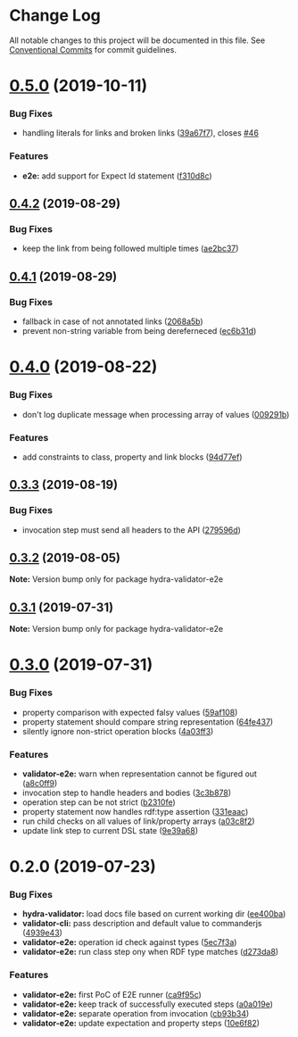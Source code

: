 # Change Log

All notable changes to this project will be documented in this file.
See [Conventional Commits](https://conventionalcommits.org) for commit guidelines.

# [0.5.0](https://github.com/hypermedia-app/hydra-validator/compare/hydra-validator-e2e@0.4.2...hydra-validator-e2e@0.5.0) (2019-10-11)


### Bug Fixes

* handling literals for links and broken links ([39a67f7](https://github.com/hypermedia-app/hydra-validator/commit/39a67f7)), closes [#46](https://github.com/hypermedia-app/hydra-validator/issues/46)


### Features

* **e2e:** add support for Expect Id statement ([f310d8c](https://github.com/hypermedia-app/hydra-validator/commit/f310d8c))





## [0.4.2](https://github.com/hypermedia-app/hydra-validator/compare/hydra-validator-e2e@0.4.1...hydra-validator-e2e@0.4.2) (2019-08-29)


### Bug Fixes

* keep the link from being followed multiple times ([ae2bc37](https://github.com/hypermedia-app/hydra-validator/commit/ae2bc37))





## [0.4.1](https://github.com/hypermedia-app/hydra-validator/compare/hydra-validator-e2e@0.4.0...hydra-validator-e2e@0.4.1) (2019-08-29)


### Bug Fixes

* fallback in case of not annotated links ([2068a5b](https://github.com/hypermedia-app/hydra-validator/commit/2068a5b))
* prevent non-string variable from being dereferneced ([ec6b31d](https://github.com/hypermedia-app/hydra-validator/commit/ec6b31d))





# [0.4.0](https://github.com/hypermedia-app/hydra-validator/compare/hydra-validator-e2e@0.3.3...hydra-validator-e2e@0.4.0) (2019-08-22)


### Bug Fixes

* don't log duplicate message when processing array of values ([009291b](https://github.com/hypermedia-app/hydra-validator/commit/009291b))


### Features

* add constraints to class, property and link blocks ([94d77ef](https://github.com/hypermedia-app/hydra-validator/commit/94d77ef))





## [0.3.3](https://github.com/hypermedia-app/hydra-validator/compare/hydra-validator-e2e@0.3.2...hydra-validator-e2e@0.3.3) (2019-08-19)


### Bug Fixes

* invocation step must send all headers to the API ([279596d](https://github.com/hypermedia-app/hydra-validator/commit/279596d))





## [0.3.2](https://github.com/hypermedia-app/hydra-validator/compare/hydra-validator-e2e@0.3.1...hydra-validator-e2e@0.3.2) (2019-08-05)

**Note:** Version bump only for package hydra-validator-e2e





## [0.3.1](https://github.com/hypermedia-app/hydra-validator/compare/hydra-validator-e2e@0.3.0...hydra-validator-e2e@0.3.1) (2019-07-31)

**Note:** Version bump only for package hydra-validator-e2e





# [0.3.0](https://github.com/hypermedia-app/hydra-validator/compare/hydra-validator-e2e@0.2.0...hydra-validator-e2e@0.3.0) (2019-07-31)


### Bug Fixes

* property comparison with expected falsy values ([59af108](https://github.com/hypermedia-app/hydra-validator/commit/59af108))
* property statement should compare string representation ([64fe437](https://github.com/hypermedia-app/hydra-validator/commit/64fe437))
* silently ignore non-strict operation blocks ([4a03ff3](https://github.com/hypermedia-app/hydra-validator/commit/4a03ff3))


### Features

* **validator-e2e:** warn when representation cannot be figured out ([a8c0ff9](https://github.com/hypermedia-app/hydra-validator/commit/a8c0ff9))
* invocation step to handle headers and bodies ([3c3b878](https://github.com/hypermedia-app/hydra-validator/commit/3c3b878))
* operation step can be not strict ([b2310fe](https://github.com/hypermedia-app/hydra-validator/commit/b2310fe))
* property statement now handles rdf:type assertion ([331eaac](https://github.com/hypermedia-app/hydra-validator/commit/331eaac))
* run child checks on all values of link/property arrays ([a03c8f2](https://github.com/hypermedia-app/hydra-validator/commit/a03c8f2))
* update link step to current DSL state ([9e39a68](https://github.com/hypermedia-app/hydra-validator/commit/9e39a68))





# 0.2.0 (2019-07-23)


### Bug Fixes

* **hydra-validator:** load docs file based on current working dir ([ee400ba](https://github.com/hypermedia-app/hydra-validator/commit/ee400ba))
* **validator-cli:** pass description and default value to commanderjs ([4939e43](https://github.com/hypermedia-app/hydra-validator/commit/4939e43))
* **validator-e2e:** operation id check against types ([5ec7f3a](https://github.com/hypermedia-app/hydra-validator/commit/5ec7f3a))
* **validator-e2e:** run class step ony when RDF type matches ([d273da8](https://github.com/hypermedia-app/hydra-validator/commit/d273da8))


### Features

* **validator-e2e:** first PoC of E2E runner ([ca9f95c](https://github.com/hypermedia-app/hydra-validator/commit/ca9f95c))
* **validator-e2e:** keep track of successfully executed steps ([a0a019e](https://github.com/hypermedia-app/hydra-validator/commit/a0a019e))
* **validator-e2e:** separate operation from invocation ([cb93b34](https://github.com/hypermedia-app/hydra-validator/commit/cb93b34))
* **validator-e2e:** update expectation and property steps ([10e6f82](https://github.com/hypermedia-app/hydra-validator/commit/10e6f82))
